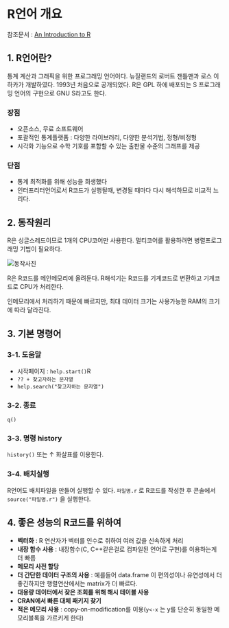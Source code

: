 # R언어 개요

참조문서 : [An Introduction to R](https://homepage.usask.ca/~chl948/doc/manual/R-FAQ-ko.html)

## 1. R언어란?
통계 계산과 그래픽을 위한 프로그래밍 언어이다. 뉴질랜드의 로버트 잰틀맨과 로스 이하카가 개발하였다. 1993년 처음으로 공개되었다. R은 GPL 하에 배포되는 S 프로그래밍 언어의 구현으로 GNU S라고도 한다.

### 장점
* 오픈소스, 무료 소프트웨어
* 포괄적인 통계플랫폼 : 다양한 라이브러리, 다양한 분석기법, 정형/비정형
* 시각화 기능으로 수학 기호를 포함할 수 있는 출판물 수준의 그래프를 제공

### 단점
* 통계 최적화를 위해 성능을 희생했다
* 인터프리터언어로서 R코드가 실행될때, 변경될 때마다 다시 해석하므로 비교적 느리다.

## 2. 동작원리
R은 싱글스레드이므로 1개의 CPU코어만 사용한다. 멀티코어를 활용하려면 병렬프로그래밍 기법이 필요하다.

![동작사진](http://img1.daumcdn.net/thumb/R1920x0/?fname=http%3A%2F%2Fcfile10.uf.tistory.com%2Fimage%2F99D1753359B8EBB03F879E)

R은 R코드를 메인메모리에 올려둔다. R해석기는 R코드를 기계코드로 변환하고 기계코드로 CPU가 처리한다.

인메모리에서 처리하기 때문에 빠르지만, 최대 데이터 크기는 사용가능한 RAM의 크기에 따라 달라진다.

## 3. 기본 명령어
### 3-1. 도움말
* 시작페이지 : `help.start()`R
* `?? + 찾고자하는 문자열`
* `help.search("찾고자하는 문자열")`

### 3-2. 종료
`q()`

### 3-3. 명령 history
`history()` 또는 ↑ 화살표를 이용한다.

### 3-4. 배치실행
R언어도 배치파일을 만들어 실행할 수 있다. `파일명.r` 로 R코드를 작성한 후 콘솔에서 `source("파일명.r")` 을 실행한다.

## 4. 좋은 성능의 R코드를 위하여
* **벡터화** : R 연산자가 벡터를 인수로 취하여 여러 값을 신속하게 처리
* **내장 함수 사용** : 내장함수(C, C++같은걸로 컴파일된 언어로 구현)를 이용하는게 더 빠름
* **메모리 사전 할당**
* **더 간단한 데이터 구조의 사용** : 예를들어 data.frame 이 편의성이나 유연성에서 더 좋긴하지만 행렬연산에서는 matrix가 더 빠르다.
* **대용량 데이터에서 잦은 조회를 위해 해시 테이블 사용**
* **CRAN에서 빠른 대체 패키지 찾기**
* **적은 메모리 사용** : copy-on-modification를 이용(`y<-x` 는 y를 단순히 동일한 메모리블록을 가르키게 한다)
